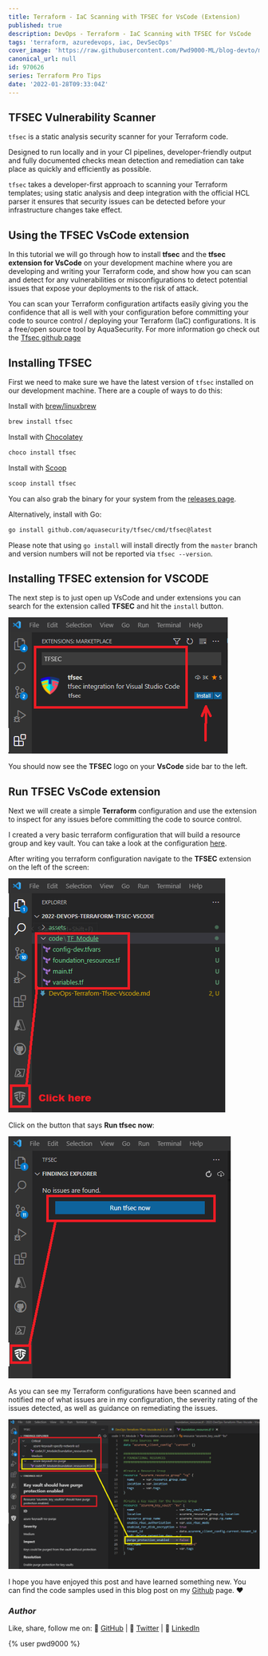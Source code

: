 ```yaml
---
title: Terraform - IaC Scanning with TFSEC for VsCode (Extension)
published: true
description: DevOps - Terraform - IaC Scanning with TFSEC for VsCode
tags: 'terraform, azuredevops, iac, DevSecOps'
cover_image: 'https://raw.githubusercontent.com/Pwd9000-ML/blog-devto/main/posts/2022-DevOps-Terraform-Tfsec-Vscode/assets/main-tfsec.png'
canonical_url: null
id: 970626
series: Terraform Pro Tips
date: '2022-01-28T09:33:04Z'
---
```


## TFSEC Vulnerability Scanner

`tfsec` is a static analysis security scanner for your Terraform code.

Designed to run locally and in your CI pipelines, developer-friendly output and fully documented checks mean detection and remediation can take place as quickly and efficiently as possible.

`tfsec` takes a developer-first approach to scanning your Terraform templates; using static analysis and deep integration with the official HCL parser it ensures that security issues can be detected before your infrastructure changes take effect.

## Using the TFSEC VsCode extension

In this tutorial we will go through how to install **tfsec** and the **tfsec extension for VsCode** on your development machine where you are developing and writing your Terraform code, and show how you can scan and detect for any vulnerabilities or misconfigurations to detect potential issues that expose your deployments to the risk of attack.

You can scan your Terraform configuration artifacts easily giving you the confidence that all is well with your configuration before committing your code to source control / deploying your Terraform (IaC) configurations. It is a free/open source tool by AquaSecurity. For more information go check out the [Tfsec github page](https://github.com/aquasecurity/tfsec)

## Installing TFSEC

First we need to make sure we have the latest version of `tfsec` installed on our development machine. There are a couple of ways to do this:

Install with [brew/linuxbrew](https://brew.sh)

```bash
brew install tfsec
```

Install with [Chocolatey](https://chocolatey.org/)

```cmd
choco install tfsec
```

Install with [Scoop](https://scoop.sh/)

```cmd
scoop install tfsec
```

You can also grab the binary for your system from the [releases page](https://github.com/aquasecurity/tfsec/releases).

Alternatively, install with Go:

```bash
go install github.com/aquasecurity/tfsec/cmd/tfsec@latest
```

Please note that using `go install` will install directly from the `master` branch and version numbers will not be reported via `tfsec --version`.

## Installing TFSEC extension for VSCODE

The next step is to just open up VsCode and under extensions you can search for the extension called **TFSEC** and hit the `install` button.

![image.png](https://raw.githubusercontent.com/Pwd9000-ML/blog-devto/main/posts/2022-DevOps-Terraform-Tfsec-Vscode/assets/install.png)

You should now see the **TFSEC** logo on your **VsCode** side bar to the left.

## Run TFSEC VsCode extension

Next we will create a simple **Terraform** configuration and use the extension to inspect for any issues before committing the code to source control.

I created a very basic terraform configuration that will build a resource group and key vault. You can take a look at the configuration [here](https://raw.githubusercontent.com/Pwd9000-ML/blog-devto/main/posts/2022-DevOps-Terraform-Tfsec-Vscode/code/TF_Module).

After writing you terraform configuration navigate to the **TFSEC** extension on the left of the screen:

![image.png](https://raw.githubusercontent.com/Pwd9000-ML/blog-devto/main/posts/2022-DevOps-Terraform-Tfsec-Vscode/assets/nav.png)

Click on the button that says **Run tfsec now**:

![image.png](https://raw.githubusercontent.com/Pwd9000-ML/blog-devto/main/posts/2022-DevOps-Terraform-Tfsec-Vscode/assets/run.png)

As you can see my Terraform configurations have been scanned and notified me of what issues are in my configuration, the severity rating of the issues detected, as well as guidance on remediating the issues.

![image.png](https://raw.githubusercontent.com/Pwd9000-ML/blog-devto/main/posts/2022-DevOps-Terraform-Tfsec-Vscode/assets/result.png)

I hope you have enjoyed this post and have learned something new. You can find the code samples used in this blog post on my [Github](https://github.com/Pwd9000-ML/blog-devto/tree/main/posts/2022-DevOps-Terraform-Tfsec-Vscode/code) page. :heart:

### _Author_

Like, share, follow me on: :octopus: [GitHub](https://github.com/Pwd9000-ML) | :penguin: [Twitter](https://twitter.com/pwd9000) | :space_invader: [LinkedIn](https://www.linkedin.com/in/marcel-l-61b0a96b/)

{% user pwd9000 %}
